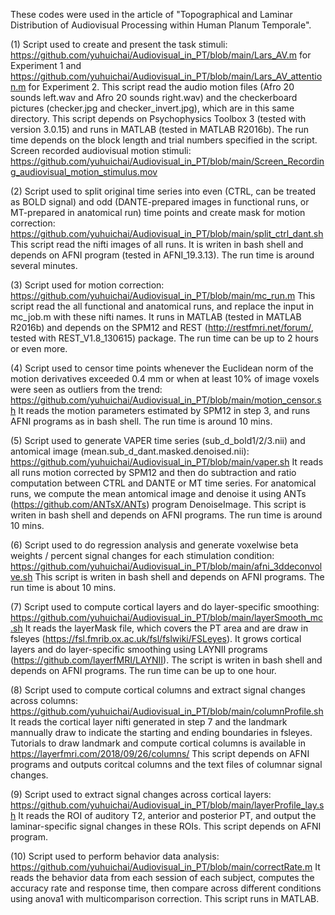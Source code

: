 These codes were used in the article of "Topographical and Laminar Distribution of Audiovisual Processing within Human Planum Temporale".

(1) Script used to create and present the task stimuli: https://github.com/yuhuichai/Audiovisual_in_PT/blob/main/Lars_AV.m for Experiment 1 and https://github.com/yuhuichai/Audiovisual_in_PT/blob/main/Lars_AV_attention.m for Experiment 2. This script read the audio motion files (Afro 20 sounds left.wav and Afro 20 sounds right.wav) and the checkerboard pictures (checker.jpg and checker_invert.jpg), which are in this same directory. This script depends on Psychophysics Toolbox 3 (tested with version 3.0.15) and runs in MATLAB (tested in MATLAB R2016b). The run time depends on the block length and trial numbers specified in the script. Screen recorded audiovisual motion stimuli: https://github.com/yuhuichai/Audiovisual_in_PT/blob/main/Screen_Recording_audiovisual_motion_stimulus.mov

(2) Script used to split original time series into even (CTRL, can be treated as BOLD signal) and odd (DANTE-prepared images in functional runs, or MT-prepared in anatomical run) time points and create mask for motion correction: https://github.com/yuhuichai/Audiovisual_in_PT/blob/main/split_ctrl_dant.sh 
This script read the nifti images of all runs. It is writen in bash shell and depends on AFNI program (tested in AFNI_19.3.13). The run time is around several minutes.

(3) Script used for motion correction: https://github.com/yuhuichai/Audiovisual_in_PT/blob/main/mc_run.m
This script read the all functional and anatomical runs, and replace the input in mc_job.m with these nifti names. It runs in MATLAB (tested in MATLAB R2016b) and depends on the SPM12 and REST (http://restfmri.net/forum/, tested with REST_V1.8_130615) package. The run time can be up to 2 hours or even more.

(4) Script used to censor time points whenever the Euclidean norm of the motion derivatives exceeded 0.4 mm or when at least 10% of image voxels were seen as outliers from the trend: https://github.com/yuhuichai/Audiovisual_in_PT/blob/main/motion_censor.sh
It reads the motion parameters estimated by SPM12 in step 3, and runs AFNI programs as in bash shell. The run time is around 10 mins.

(5) Script used to generate VAPER time series (sub_d_bold1/2/3.nii) and antomical image (mean.sub_d_dant.masked.denoised.nii): https://github.com/yuhuichai/Audiovisual_in_PT/blob/main/vaper.sh
It reads all runs motion corrected by SPM12 and then do subtraction and ratio computation between CTRL and DANTE or MT time series. For anatomical runs, we compute the mean antomical image and denoise it using ANTs (https://github.com/ANTsX/ANTs) program DenoiseImage. This script is writen in bash shell and depends on AFNI programs. The run time is around 10 mins.

(6) Script used to do regression analysis and generate voxelwise beta weights / percent signal changes for each stimulation condition: https://github.com/yuhuichai/Audiovisual_in_PT/blob/main/afni_3ddeconvolve.sh
This script is writen in bash shell and depends on AFNI programs. The run time is about 10 mins.

(7) Script used to compute cortical layers and do layer-specific smoothing: https://github.com/yuhuichai/Audiovisual_in_PT/blob/main/layerSmooth_mc.sh
It reads the layerMask file, which covers the PT area and are draw in fsleyes (https://fsl.fmrib.ox.ac.uk/fsl/fslwiki/FSLeyes). It grows cortical layers and do layer-specific smoothing using LAYNII programs (https://github.com/layerfMRI/LAYNII). The script is writen in bash shell and depends on AFNI programs. The run time can be up to one hour.

(8) Script used to compute cortical columns and extract signal changes across columns: https://github.com/yuhuichai/Audiovisual_in_PT/blob/main/columnProfile.sh
It reads the cortical layer nifti generated in step 7 and the landmark mannually draw to indicate the starting and ending boundaries in fsleyes. Tutorials to draw landmark and compute cortical columns is available in https://layerfmri.com/2018/09/26/columns/ This script depends on AFNI programs and outputs coritcal columns and the text files of columnar signal changes.

(9) Script used to extract signal changes across cortical layers: https://github.com/yuhuichai/Audiovisual_in_PT/blob/main/layerProfile_lay.sh
It reads the ROI of auditory T2, anterior and posterior PT, and output the laminar-specific signal changes in these ROIs. This script depends on AFNI program.

(10) Script used to perform behavior data analysis: https://github.com/yuhuichai/Audiovisual_in_PT/blob/main/correctRate.m
It reads the behavior data from each session of each subject, computes the accuracy rate and response time, then compare across different conditions using anova1 with multicomparison correction. This script runs in MATLAB.
